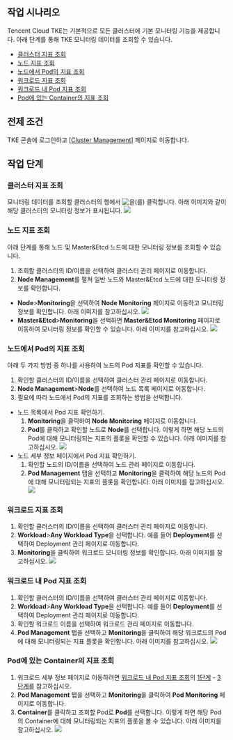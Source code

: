 ## 작업 시나리오

Tencent Cloud TKE는 기본적으로 모든 클러스터에 기본 모니터링 기능을 제공합니다. 아래 단계를 통해 TKE 모니터링 데이터를 조회할 수 있습니다.
- [클러스터 지표 조회](#check1)
- [노드 지표 조회](#check2)
- [노드에서 Pod의 지표 조회](#check3)
- [워크로드 지표 조회](#check4)
- [워크로드 내 Pod 지표 조회](#check5)
- [Pod에 있는 Container의 지표 조회](#check6)

## 전제 조건
TKE 콘솔에 로그인하고 [[Cluster Management](https://console.cloud.tencent.com/tke2/cluster?rid=1)] 페이지로 이동합니다.

## 작업 단계

<span id="check1"></span>
### 클러스터 지표 조회
모니터링 데이터를 조회할 클러스터의 행에서 <img src="https://main.qcloudimg.com/raw/fef90a2f69f50758b30e4c4b5e0bc7de.png" style="margin-bottom: -2px;;"></img>을(를) 클릭합니다. 아래 이미지와 같이 해당 클러스터의 모니터링 정보가 표시됩니다.
![](https://main.qcloudimg.com/raw/444d1c462cf681ec7456229b25373c3a.png)

<span id="check2"></span>
### 노드 지표 조회
아래 단계를 통해 노드 및 Master&Etcd 노드에 대한 모니터링 정보를 조회할 수 있습니다.
1. 조회할 클러스터의 ID/이름을 선택하여 클러스터 관리 페이지로 이동합니다.
2. **Node Management**를 펼쳐 일반 노드와 Master&Etcd 노드에 대한 모니터링 정보를 확인합니다.
 - **Node**>**Monitoring**을 선택하여 **Node Monitoring** 페이지로 이동하고 모니터링 정보를 확인합니다. 아래 이미지를 참고하십시오.
![](https://main.qcloudimg.com/raw/c1c1fca1e108f8479b50a895c2d2d0b5.png)
 - **Master&Etcd**>**Monitoring**을 선택하면 **Master&Etcd Monitoring** 페이지로 이동하여 모니터링 정보를 확인할 수 있습니다. 아래 이미지를 참고하십시오.
![](https://main.qcloudimg.com/raw/b178510aaf43b2907d64835d7384a5b1.png)

<span id="check3"></span>
### 노드에서 Pod의 지표 조회
아래 두 가지 방법 중 하나를 사용하여 노드의 Pod 지표를 확인할 수 있습니다.
1. 확인할 클러스터의 ID/이름을 선택하여 클러스터 관리 페이지로 이동합니다.
2. **Node Management**>**Node**를 선택하여 노드 목록 페이지로 이동합니다.
3. 필요에 따라 노드에서 Pod의 지표를 조회하는 방법을 선택합니다.
 - 노드 목록에서 Pod 지표 확인하기.
    1. **Monitoring**을 클릭하여 **Node Monitoring** 페이지로 이동합니다.
    2. **Pod**를 클릭하고 확인할 노드로 **Node**를 선택합니다. 이렇게 하면 해당 노드의 Pod에 대해 모니터링되는 지표의 플롯을 확인할 수 있습니다. 아래 이미지를 참고하십시오.
![](https://main.qcloudimg.com/raw/e58301ce2675d2de018a867c31fcfb69.png)
 - 노드 세부 정보 페이지에서 Pod 지표 확인하기.
    1. 확인할 노드의 ID/이름을 선택하여 노드 관리 페이지로 이동합니다.
    2. **Pod Management** 탭을 선택하고 **Monitoring**을 클릭하여 해당 노드의 Pod에 대해 모니터링되는 지표의 플롯을 확인합니다. 아래 이미지를 참고하십시오.
![](https://main.qcloudimg.com/raw/269631374cbe8ff955de4d691c53772c.png)

<span id="check4"></span>
### 워크로드 지표 조회
1. 확인할 클러스터의 ID/이름을 선택하여 클러스터 관리 페이지로 이동합니다.
2. **Workload**>**Any Workload Type**을 선택합니다. 예를 들어 **Deployment**를 선택하여 Deployment 관리 페이지로 이동합니다.
3. **Monitoring**을 클릭하여 워크로드 모니터링 정보를 확인합니다. 아래 이미지를 참고하십시오.
![](https://main.qcloudimg.com/raw/392b8235bb98367b50bc4b20e6ad3118.png)

<span id="target"></span><span id="check5"></span>
### 워크로드 내 Pod 지표 조회
<span id="first"></span>
1. 확인할 클러스터의 ID/이름을 선택하여 클러스터 관리 페이지로 이동합니다.
2. **Workload**>**Any Workload Type**을 선택합니다. 예를 들어 **Deployment**를 선택하여 Deployment 관리 페이지로 이동합니다.
3. 확인할 워크로드 이름을 선택하여 워크로드 관리 페이지로 이동합니다.<span id="third"></span>
4. **Pod Management** 탭을 선택하고 **Monitoring**을 클릭하여 해당 워크로드의 Pod에 대해 모니터링되는 지표 플롯을 확인합니다. 아래 이미지를 참고하십시오.
![](https://main.qcloudimg.com/raw/bda91f0b0fb55cf87cf7258cc471ae1f.png)

<span id="check6"></span>
### Pod에 있는 Container의 지표 조회
1. 워크로드 세부 정보 페이지로 이동하려면 [워크로드 내 Pod 지표 조회](#target)의 [1단계](#first) - [3단계](#third)를 참고하십시오.
2. **Pod Management** 탭을 선택하고 **Monitoring**을 클릭하여 **Pod Monitoring** 페이지로 이동합니다.
3. **Container**를 클릭하고 조회할 Pod로 **Pod**를 선택합니다. 이렇게 하면 해당 Pod의 Container에 대해 모니터링되는 지표의 플롯을 볼 수 있습니다. 아래 이미지를 참고하십시오.
![](https://main.qcloudimg.com/raw/28b567cd6eda684fbd0076d89bdadd76.png)


